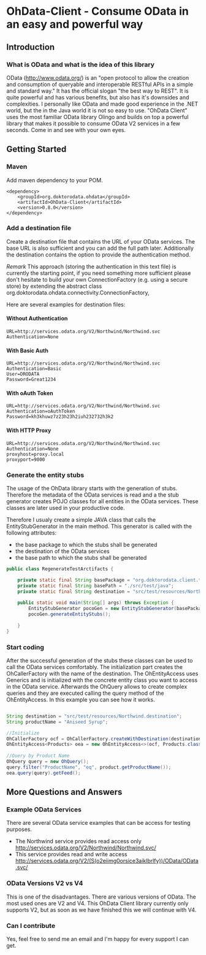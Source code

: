 # OhData-Client - Consume OData in an easy and powerful way

## Introduction
### What is OData and what is the idea of this library
OData (<http://www.odata.org/>) is an "open protocol to allow the creation and consumption of queryable and interoperable RESTful APIs in a simple and standard way."
It has the official slogan "the best way to REST". It is quite powerful and has various benefits, but also has it's downsides and complexities. 
I personally like OData and made good experience in the .NET world, but the in the Java world it is not so easy to use. 
"OhData Client" uses the most familiar OData library Olingo and builds on top a powerful library that makes it possible to consume OData V2 services in a few seconds. 
Come in and see with your own eyes.

## Getting Started
### Maven
Add maven dependency to your POM.

```
<dependency>
	<groupId>org.doktorodata.ohdata</groupId>
	<artifactId>OhData-Client</artifactId>
	<version>0.8.0</version>
</dependency>
```
### Add a destination file
Create a destination file that contains the URL of your OData services. The base URL is also sufficient and you can add the full path later. Additionally the destination contains the option to provide the authentication method. 

*Remark*
This approach (storing the authentication in this text file) is currently the starting point, if you need something more sufficient please don't hesitate to build your own ConnectionFactory (e.g. using a secure store) by extending the abstract class org.doktorodata.ohdata.connectivity.ConnectionFactory,

Here are several examples for destination files:

#### Without Authentication
```
URL=http://services.odata.org/V2/Northwind/Northwind.svc
Authentication=None
```

#### With Basic Auth
```
URL=http://services.odata.org/V2/Northwind/Northwind.svc
Authentication=Basic
User=DRODATA
Password=Great1234
```

#### With oAuth Token
```
URL=http://services.odata.org/V2/Northwind/Northwind.svc
Authentication=oAuthToken
Password=kh3khuwz7z23h23h2iuh232732h3k2
```

#### With HTTP Proxy
```
URL=http://services.odata.org/V2/Northwind/Northwind.svc
Authentication=None
proxyhost=proxy.local
proxyport=9000
```

### Generate the entity stubs
The usage of the OhData library starts with the generation of stubs. Therefore the metadata of the OData services is read and a the stub generator creates POJO classes for all entities in the OData services. These classes are later used in your productive code.

Therefore I usualy create a simple JAVA class that calls the EntityStubGenerator in the main method. This generator is called with the following attributes:
* the base package to which the stubs shall be generated
* the destination of the OData services
* the base path to which the stubs shall be generated

```Java
public class RegenerateTestArctifacts {

	private static final String basePackage = "org.doktorodata.client.test.gen";
	private static final String basePath = "./src/test/java";
	private static final String destination = "src/test/resources/Northwind.destination";
	
	public static void main(String[] args) throws Exception {		
		EntityStubGenerator pocoGen = new EntityStubGenerator(basePackage, destination, basePath);
		pocoGen.generateEntityStubs();
		
	}
}

```
### Start coding
After the successful generation of the stubs these classes can be used to call the OData services comfortably. The initialization part creates the OhCallerFactory with the name of the destination. The OhEntityAccess uses Generics and is initialized with the concrete entity class you want to access in the OData service. Afterwards the OhQuery allows to create complex queries and they are executed calling the query method of the OhEntityAccess. In this example you can see how it works. 

```Java

String destination = "src/test/resources/Northwind.destination";
String productName = "Aniseed Syrup";

//Initialize
OhCallerFactory ocf = OhCallerFactory.createWithDestination(destination);
OhEntityAccess<Products> oea = new OhEntityAccess<>(ocf, Products.class);
	
//Query by Product Name
OhQuery query = new OhQuery();
query.filter("ProductName", "eq", product.getProductName());
oea.query(query).getFeed();
```

## More Questions and Answers
### Example OData Services
There are several OData service examples that can be access for testing purposes.
- The Northwind service provides read access only <http://services.odata.org/V2/Northwind/Northwind.svc/>
- This service provides read and write access <http://services.odata.org/V2/(S(o2eiimg0orsice3aiklbrlfy))/OData/OData.svc/>

### OData Versions V2 vs V4  
This is one of the disadvantages. There are various versions of OData. The most used ones are V2 and V4. This OhData Client library currently only supports V2, but as soon as we have finished this we will continue with V4.

### Can I contribute
Yes, feel free to send me an email and I'm happy for every support I can get. 
